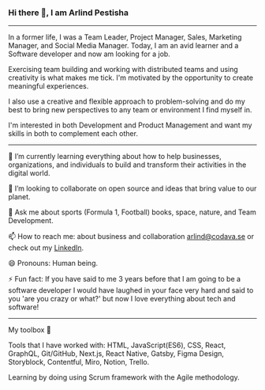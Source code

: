 ### Hi there 👋, I am Arlind Pestisha

---

<!--
**ArlindPestisha/ArlindPestisha** is a ✨ _special_ ✨ repository because its `README.md` (this file) appears on your GitHub profile. -->

In a former life, I was a Team Leader, Project Manager, Sales, Marketing Manager, and Social Media
Manager. Today, I am an avid learner and a Software developer and now am looking for a job.


Exercising team building and working with distributed teams and using creativity is what makes me tick. I'm motivated by the opportunity to create meaningful experiences.

I also use a creative and flexible approach to problem-solving and do my best to bring new perspectives to any team or environment I find myself in.

I'm interested in both Development and Product Management and want my skills in both to complement each other.

---

🌱 I’m currently learning everything about how to help businesses, organizations, and individuals to build and transform their activities in the digital world.

👯 I’m looking to collaborate on open source and ideas that bring value to our planet.

💬 Ask me about sports (Formula 1, Football) books, space, nature, and Team Development.

📫 How to reach me: about business and collaboration arlind@codava.se or check out my [LinkedIn](https://www.linkedin.com/in/arlind-pestisha-83944b147/).

😄 Pronouns: Human being.

⚡ Fun fact: If you have said to me 3 years before that I am going to be a software developer I would have laughed in your face very hard and said to you 'are you crazy or what?' but now I love everything about tech and software!

---

My toolbox 🧰

Tools that I have worked with: HTML, JavaScript(ES6), CSS, React, GraphQL, Git/GitHub, Next.js, React Native, Gatsby, Figma Design, Storyblock, Contentful, Miro, Notion, Trello.

Learning by doing using Scrum framework with the Agile methodology.

